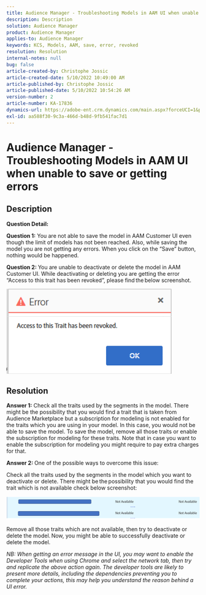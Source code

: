```yaml
---
title: Audience Manager - Troubleshooting Models in AAM UI when unable to save or getting errors
description: Description
solution: Audience Manager
product: Audience Manager
applies-to: Audience Manager
keywords: KCS, Models, AAM, save, error, revoked
resolution: Resolution
internal-notes: null
bug: false
article-created-by: Christophe Jossic
article-created-date: 5/10/2022 10:49:00 AM
article-published-by: Christophe Jossic
article-published-date: 5/10/2022 10:54:26 AM
version-number: 2
article-number: KA-17836
dynamics-url: https://adobe-ent.crm.dynamics.com/main.aspx?forceUCI=1&pagetype=entityrecord&etn=knowledgearticle&id=d24a8ec7-4ed0-ec11-a7b5-00224809c101
exl-id: aa588f30-9c3a-466d-b48d-9fb541fac7d1
---
```

# Audience Manager - Troubleshooting Models in AAM UI when unable to save or getting errors

## Description


<b>Question Detail: </b>



<b>Question 1:</b> You are not able to save the model in AAM Customer UI even though the limit of models has not been reached. Also, while saving the model you are not getting any errors. When you click on the “Save” button, nothing would be happened.



<b>Question 2: </b>You are unable to deactivate or delete the model in AAM Customer UI. While deactivating or deleting you are getting the error “Access to this trait has been revoked”, please find the below screenshot.





![](assets/___d34a8ec7-4ed0-ec11-a7b5-00224809c101___.png)


## Resolution


<b>Answer 1:</b> Check all the traits used by the segments in the model. There might be the possibility that you would find a trait that is taken from Audience Marketplace but a subscription for modeling is not enabled for the traits which you are using in your model. In this case, you would not be able to save the model. To save the model, remove all those traits or enable the subscription for modeling for these traits. Note that in case you want to enable the subscription for modeling you might require to pay extra charges for that.



<b>Answer 2: </b>One of the possible ways to overcome this issue:

Check all the traits used by the segments in the model which you want to deactivate or delete. There might be the possibility that you would find the trait which is not available check below screenshot:



![](assets/6ce5c786-9e7b-ec11-8d21-0022480aace4.png)

Remove all those traits which are not available, then try to deactivate or delete the model. Now, you might be able to successfully deactivate or delete the model.





*NB: When getting an error message in the UI, you may want to enable the Developer Tools when using Chrome and select the network tab, then try and replicate the above action again. The developer tools are likely to present more details, including the dependencies preventing you to complete your actions, this may help you understand the reason behind a UI error.*
